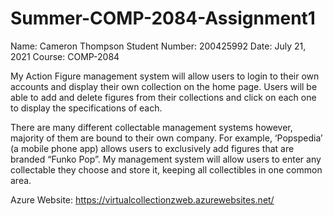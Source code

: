 # Summer-COMP-2084-Assignment1

Name: Cameron Thompson
Student Number: 200425992
Date: July 21, 2021
Course: COMP-2084

My Action Figure management system will allow users to login to their own accounts and display their own collection on the home page. Users will be able to add and delete figures from their collections and click on each one to display the specifications of each. 

There are many different collectable management systems however, majority of them are bound to their own company. For example, ‘Popspedia’ (a mobile phone app) allows users to exclusively add figures that are branded “Funko Pop”. My management system will allow users to enter any collectable they choose and store it, keeping all collectibles in one common area.  

Azure Website: 
https://virtualcollectionzweb.azurewebsites.net/
